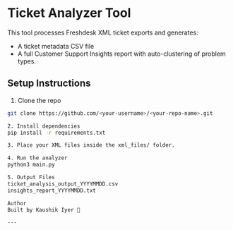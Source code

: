 # Ticket Analyzer Tool

This tool processes Freshdesk XML ticket exports and generates:
- A ticket metadata CSV file
- A full Customer Support Insights report with auto-clustering of problem types.

## Setup Instructions

1. Clone the repo
```bash
git clone https://github.com/<your-username>/<your-repo-name>.git

2. Install dependencies
pip install -r requirements.txt

3. Place your XML files inside the xml_files/ folder.

4. Run the analyzer
python3 main.py

5. Output Files
ticket_analysis_output_YYYYMMDD.csv
insights_report_YYYYMMDD.txt

Author
Built by Kaushik Iyer 🚀

---
